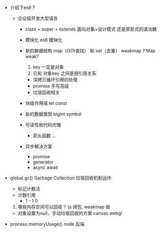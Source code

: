 - 介绍下es6？
    - 企业级开发大型语言
        - class + super + extends 面向对象+设计模式  还是原型式的语法糖
        - 模块化 es6 模块化
        - 新的数据结构 map（O(1)查找） 和 set（去重）
            weakmap ?
            Map weak? 
            1. key 一定是对象
            2. 它和 对象key 之间是弱引用关系

            - 深拷贝循环引用的处理
            - promise 手写高级
            - 垃圾回收相关
        - 块级作用域 
            let const
        - 新的数据类型 bigint symbol
        - 可读性和代码优雅
            - 箭头函数
            ...
        - 异步解决方案
            - promise 
            - generator
            - async await

- global.gc() Garbage Collection
    垃圾回收机制运作
    - 标记计数法
    - 计数引用
        + 1  - 1  0 
    1. 哪些内存空间可以回收？
        js 闭包, weakmap 弱
    - 对象设置为null，手动垃圾回收的方案 canvas webgl
- process.memoryUsage()
    node 后端